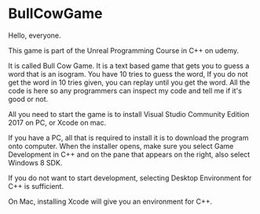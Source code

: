 # BullCowGame

Hello, everyone.

This game is part of the Unreal Programming Course in C++ on udemy.

It is called Bull Cow Game. It is a text based game that gets you to guess a word that is an isogram. You have 10 tries to guess the word, If you do not get the word in 10 tries given, you can replay until you get the word. All the code is here so any programmers can inspect my code and tell me if it's good or not.

All you need to start the game is to install Visual Studio Community Edition 2017 on PC, or Xcode on mac.

If you have a PC, all that is required to install it is to download the program onto computer. When the installer opens, make sure you select Game Development in C++ and on the pane that appears on the right, also select Windows 8 SDK.

If you do not want to start development, selecting Desktop Environment for C++ is sufficient.

On Mac, installing Xcode will give you an environment for C++.



